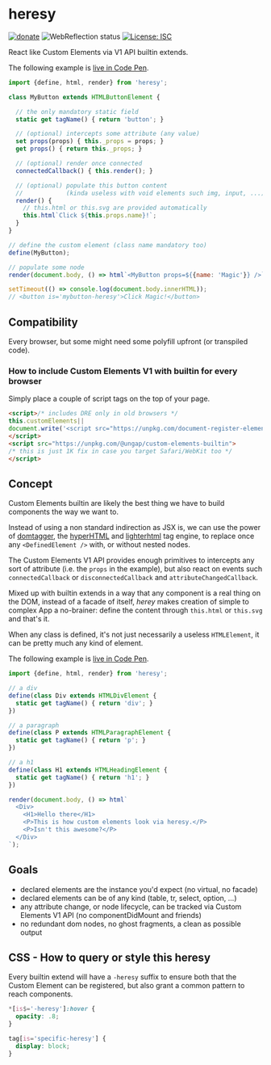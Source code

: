 # heresy

[![donate](https://img.shields.io/badge/$-donate-ff69b4.svg?maxAge=2592000&style=flat)](https://github.com/WebReflection/donate) ![WebReflection status](https://offline.report/status/webreflection.svg) [![License: ISC](https://img.shields.io/badge/License-ISC-yellow.svg)](https://opensource.org/licenses/ISC)

React like Custom Elements via V1 API builtin extends.

The following example is [live in Code Pen](https://codepen.io/WebReflection/pen/WWPWdR?editors=0010).

```js
import {define, html, render} from 'heresy';

class MyButton extends HTMLButtonElement {

  // the only mandatory static field
  static get tagName() { return 'button'; }

  // (optional) intercepts some attribute (any value)
  set props(props) { this._props = props; }
  get props() { return this._props; }

  // (optional) render once connected
  connectedCallback() { this.render(); }

  // (optional) populate this button content
  //            (kinda useless with void elements such img, input, ...)
  render() {
    // this.html or this.svg are provided automatically
    this.html`Click ${this.props.name}!`;
  }
}

// define the custom element (class name mandatory too)
define(MyButton);

// populate some node
render(document.body, () => html`<MyButton props=${{name: 'Magic'}} />`);

setTimeout(() => console.log(document.body.innerHTML));
// <button is='mybutton-heresy'>Click Magic!</button>
```


## Compatibility

Every browser, but some might need some polyfill upfront (or transpiled code).


### How to include Custom Elements V1 with builtin for every browser

Simply place a couple of script tags on the top of your page.
```html
<script>/* includes DRE only in old browsers */
this.customElements||
document.write('<script src="https://unpkg.com/document-register-element"><\x2fscript>')
</script>
<script src="https://unpkg.com/@ungap/custom-elements-builtin">
/* this is just 1K fix in case you target Safari/WebKit too */
</script>
```


## Concept

Custom Elements builtin are likely the best thing we have to build components the way we want to.

Instead of using a non standard indirection as JSX is, we can use the power of [domtagger](https://github.com/WebReflection/domtagger#domtagger), the [hyperHTML](https://github.com/WebReflection/hyperHTML) and [lighterhtml](https://github.com/WebReflection/lighterhtml) tag engine, to replace once any `<DefinedElement />` with, or without nested nodes.

The Custom Elements V1 API provides enough primitives to intercepts any sort of attribute (i.e. the `props` in the example), but also react on events such `connectedCallback` or `disconnectedCallback` and `attributeChangedCallback`.

Mixed up with builtin extends in a way that any component is a real thing on the DOM, instead of a facade of itself, _herey_ makes creation of simple to complex App a no-brainer: define the content through `this.html` or `this.svg` and that's it.

When any class is defined, it's not just necessarily a useless `HTMLElement`, it can be pretty much any kind of element.

The following example is [live in Code Pen](https://codepen.io/WebReflection/pen/eoxobK?editors=0010).
```js
import {define, html, render} from 'heresy';

// a div
define(class Div extends HTMLDivElement {
  static get tagName() { return 'div'; }
})

// a paragraph
define(class P extends HTMLParagraphElement {
  static get tagName() { return 'p'; }
})

// a h1
define(class H1 extends HTMLHeadingElement {
  static get tagName() { return 'h1'; }
})

render(document.body, () => html`
  <Div>
    <H1>Hello there</H1>
    <P>This is how custom elements look via heresy.</P>
    <P>Isn't this awesome?</P>
  </Div>
`);
```


## Goals

  * declared elements are the instance you'd expect (no virtual, no facade)
  * declared elements can be of any kind (table, tr, select, option, ...)
  * any attribute change, or node lifecycle, can be tracked via Custom Elements V1 API (no componentDidMount and friends)
  * no redundant dom nodes, no ghost fragments, a clean as possible output


## CSS - How to query or style this heresy

Every builtin extend will have a `-heresy` suffix to ensure both that the Custom Element can be registered, but also grant a common pattern to reach components.

```css
*[is$='-heresy']:hover {
  opacity: .8;
}

tag[is='specific-heresy'] {
  display: block;
}
```
